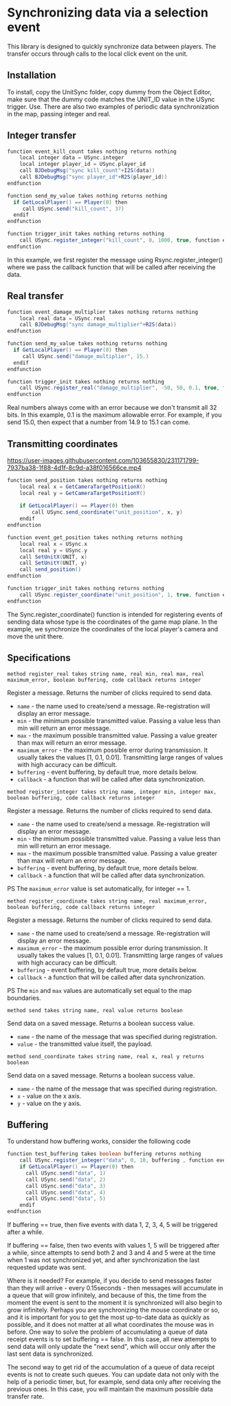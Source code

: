 # Synchronizing data via a selection event
This library is designed to quickly synchronize data between players. The transfer occurs through calls to the local click event on the unit.

## Installation

To install, copy the UnitSync folder, copy dummy from the Object Editor, make sure that the dummy code matches the UNIT_ID value in the USync trigger. Use. There are also two examples of periodic data synchronization in the map, passing integer and real.

## Integer transfer
```scala
function event_kill_count takes nothing returns nothing
    local integer data = USync.integer
    local integer player_id = USync.player_id
    call BJDebugMsg("sync kill_count"+I2S(data))
    call BJDebugMsg("sync player_id"+R2S(player_id))
endfunction

function send_my_value takes nothing returns nothing
  if GetLocalPlayer() == Player(0) then
     call USync.send("kill_count", 37)
  endif
endfunction

function trigger_init takes nothing returns nothing
    call USync.register_integer("kill_count", 0, 1000, true, function event_kill_count)
endfunction
```
In this example, we first register the message using Rsync.register_integer() where we pass the callback function that will be called after receiving the data.

## Real transfer
```scala
function event_damage_multiplier takes nothing returns nothing
    local real data = USync.real
    call BJDebugMsg("sync damage_multiplier"+R2S(data))
endfunction

function send_my_value takes nothing returns nothing
  if GetLocalPlayer() == Player(0) then
     call USync.send("damage_multiplier", 15.)
  endif
endfunction

function trigger_init takes nothing returns nothing
    call USync.register_real("damage_multiplier", -50, 50, 0.1, true, function event_damage_multiplier)
endfunction
```
Real numbers always come with an error because we don't transmit all 32 bits. In this example, 0.1 is the maximum allowable error. For example, if you send 15.0, then expect that a number from 14.9 to 15.1 can come.

## Transmitting coordinates
https://user-images.githubusercontent.com/103655830/231171799-7937ba38-1f88-4d1f-8c9d-a38f016566ce.mp4
```scala
function send_position takes nothing returns nothing
    local real x = GetCameraTargetPositionX()
    local real y = GetCameraTargetPositionY()
    
    if GetLocalPlayer() == Player(0) then
        call USync.send_coordinate("unit_position", x, y)
    endif
endfunction

function event_get_position takes nothing returns nothing
    local real x = USync.x
    local real y = USync.y
    call SetUnitX(UNIT, x)
    call SetUnitY(UNIT, y)
    call send_position()
endfunction

function trigger_init takes nothing returns nothing
    call USync.register_coordinate("unit_position", 1, true, function event_get_position )
endfunction
```
The Sync.register_coordinate() function is intended for registering events of sending data whose type is the coordinates of the game map plane. In the example, we synchronize the coordinates of the local player's camera and move the unit there.

## Specifications
```
method register_real takes string name, real min, real max, real maximum_error, boolean buffering, code callback returns integer
```
Register a message. Returns the number of clicks required to send data.
- `name` - the name used to create/send a message. Re-registration will display an error message.
- `min` - the minimum possible transmitted value. Passing a value less than min will return an error message.
- `max` - the maximum possible transmitted value. Passing a value greater than max will return an error message.
- `maximum_error` - the maximum possible error during transmission. It usually takes the values [1, 0.1, 0.01]. Transmitting large ranges of values with high accuracy can be difficult.
- `buffering` - event buffering, by default true, more details below.
- `callback` - a function that will be called after data synchronization.
```
method register_integer takes string name, integer min, integer max, boolean buffering, code callback returns integer
```
Register a message. Returns the number of clicks required to send data.
- `name` - the name used to create/send a message. Re-registration will display an error message.
- `min` - the minimum possible transmitted value. Passing a value less than min will return an error message.
- `max` - the maximum possible transmitted value. Passing a value greater than max will return an error message.
- `buffering` - event buffering, by default true, more details below.
- `callback` - a function that will be called after data synchronization.

PS The `maximum_error` value is set automatically, for integer == 1.
```
method register_coordinate takes string name, real maximum_error, boolean buffering, code callback returns integer
```
Register a message. Returns the number of clicks required to send data.
- `name` - the name used to create/send a message. Re-registration will display an error message.
- `maximum_error` - the maximum possible error during transmission. It usually takes the values [1, 0.1, 0.01]. Transmitting large ranges of values with high accuracy can be difficult.
- `buffering` - event buffering, by default true, more details below.
- `callback` - a function that will be called after data synchronization.

PS The `min` and `max` values are automatically set equal to the map boundaries.
```
method send takes string name, real value returns boolean
```
Send data on a saved message. Returns a boolean success value.
- `name` - the name of the message that was specified during registration.
- `value` - the transmitted value itself, the payload.
```
method send_coordinate takes string name, real x, real y returns boolean
```
Send data on a saved message. Returns a boolean success value.
- `name` - the name of the message that was specified during registration.
- `x` - value on the x axis.
- `y` - value on the y axis.

## Buffering
To understand how buffering works, consider the following code
```scala
function test_buffering takes boolean buffering returns nothing
    call USync.register_integer("data", 0, 10, buffering , function event_callback)
    if GetLocalPlayer() == Player(0) then
      call USync.send("data", 1)
      call USync.send("data", 2)
      call USync.send("data", 3)
      call USync.send("data", 4)
      call USync.send("data", 5)
    endif
endfunction
```
If buffering == true, then five events with data 1, 2, 3, 4, 5 will be triggered after a while.

If buffering == false, then two events with values 1, 5 will be triggered after a while, since attempts to send both 2 and 3 and 4 and 5 were at the time when 1 was not synchronized yet, and after synchronization the last requested update was sent.

Where is it needed? For example, if you decide to send messages faster than they will arrive - every 0.15seconds - then messages will accumulate in a queue that will grow infinitely, and because of this, the time from the moment the event is sent to the moment it is synchronized will also begin to grow infinitely. Perhaps you are synchronizing the mouse coordinate or so, and it is important for you to get the most up-to-date data as quickly as possible, and it does not matter at all what coordinates the mouse was in before. One way to solve the problem of accumulating a queue of data receipt events is to set buffering == false. In this case, all new attempts to send data will only update the "next send", which will occur only after the last sent data is synchronized.

The second way to get rid of the accumulation of a queue of data receipt events is not to create such queues. You can update data not only with the help of a periodic timer, but, for example, send data only after receiving the previous ones. In this case, you will maintain the maximum possible data transfer rate.
